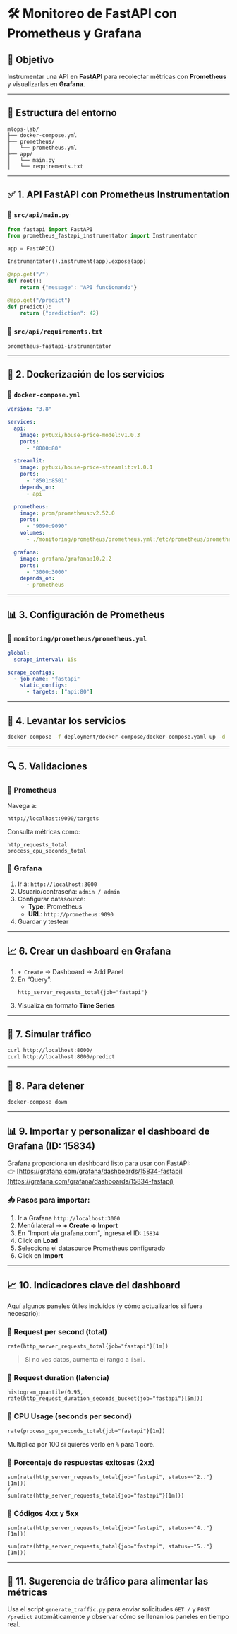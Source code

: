 # 🛠️ Monitoreo de FastAPI con Prometheus y Grafana

## 🎯 Objetivo

Instrumentar una API en **FastAPI** para recolectar métricas con **Prometheus** y visualizarlas en **Grafana**.

---

## 🧩 Estructura del entorno

```
mlops-lab/
├── docker-compose.yml
├── prometheus/
│   └── prometheus.yml
├── app/
│   └── main.py
│   └── requirements.txt
```

---

## ✅ 1. API FastAPI con Prometheus Instrumentation

### 📄 `src/api/main.py`

```python
from fastapi import FastAPI
from prometheus_fastapi_instrumentator import Instrumentator

app = FastAPI()

Instrumentator().instrument(app).expose(app)

@app.get("/")
def root():
    return {"message": "API funcionando"}

@app.get("/predict")
def predict():
    return {"prediction": 42}
```

### 📄 `src/api/requirements.txt`

```
prometheus-fastapi-instrumentator
```

---

## 🐳 2. Dockerización de los servicios

### 📄 `docker-compose.yml`

```yaml
version: "3.8"

services:
  api:
    image: pytuxi/house-price-model:v1.0.3
    ports:
      - "8000:80"

  streamlit:
    image: pytuxi/house-price-streamlit:v1.0.1
    ports:
      - "8501:8501"
    depends_on:
      - api

  prometheus:
    image: prom/prometheus:v2.52.0
    ports:
      - "9090:9090"
    volumes:
      - ./monitoring/prometheus/prometheus.yml:/etc/prometheus/prometheus.yml

  grafana:
    image: grafana/grafana:10.2.2
    ports:
      - "3000:3000"
    depends_on:
      - prometheus
```

---

## 📊 3. Configuración de Prometheus

### 📄 `monitoring/prometheus/prometheus.yml`

```yaml
global:
  scrape_interval: 15s

scrape_configs:
  - job_name: "fastapi"
    static_configs:
      - targets: ["api:80"]
```

---

## 🚀 4. Levantar los servicios

```bash
docker-compose -f deployment/docker-compose/docker-compose.yaml up -d
```

---

## 🔍 5. Validaciones

### 🔸 Prometheus

Navega a:

```
http://localhost:9090/targets
```

Consulta métricas como:

```
http_requests_total
process_cpu_seconds_total
```

### 🔸 Grafana

1. Ir a: `http://localhost:3000`
2. Usuario/contraseña: `admin / admin`
3. Configurar datasource:
   - **Type**: Prometheus
   - **URL**: `http://prometheus:9090`
4. Guardar y testear

---

## 📈 6. Crear un dashboard en Grafana

1. `+ Create` → Dashboard → Add Panel
2. En “Query”:
   ```
   http_server_requests_total{job="fastapi"}
   ```
3. Visualiza en formato **Time Series**

---

## 🧪 7. Simular tráfico

```bash
curl http://localhost:8000/
curl http://localhost:8000/predict
```

---

## 🧼 8. Para detener

```bash
docker-compose down
```

---

## 📊 9. Importar y personalizar el dashboard de Grafana (ID: 15834)

Grafana proporciona un dashboard listo para usar con FastAPI:  
👉 [https://grafana.com/grafana/dashboards/15834-fastapi](https://grafana.com/grafana/dashboards/15834-fastapi)

### 📥 Pasos para importar:

1. Ir a Grafana `http://localhost:3000`
2. Menú lateral → **+ Create → Import**
3. En "Import via grafana.com", ingresa el ID: `15834`
4. Click en **Load**
5. Selecciona el datasource Prometheus configurado
6. Click en **Import**

---

## 📈 10. Indicadores clave del dashboard

Aquí algunos paneles útiles incluidos (y cómo actualizarlos si fuera necesario):

### 🔸 Request per second (total)

```promql
rate(http_server_requests_total{job="fastapi"}[1m])
```

> Si no ves datos, aumenta el rango a `[5m]`.

### 🔸 Request duration (latencia)

```promql
histogram_quantile(0.95, rate(http_request_duration_seconds_bucket{job="fastapi"}[5m]))
```

### 🔸 CPU Usage (seconds per second)

```promql
rate(process_cpu_seconds_total{job="fastapi"}[1m])
```

Multiplica por 100 si quieres verlo en `%` para 1 core.

### 🔸 Porcentaje de respuestas exitosas (2xx)

```promql
sum(rate(http_server_requests_total{job="fastapi", status=~"2.."}[1m]))
/
sum(rate(http_server_requests_total{job="fastapi"}[1m]))
```

### 🔸 Códigos 4xx y 5xx

```promql
sum(rate(http_server_requests_total{job="fastapi", status=~"4.."}[1m]))
```

```promql
sum(rate(http_server_requests_total{job="fastapi", status=~"5.."}[1m]))
```

---

## 🧪 11. Sugerencia de tráfico para alimentar las métricas

Usa el script `generate_traffic.py` para enviar solicitudes `GET /` y `POST /predict` automáticamente y observar cómo se llenan los paneles en tiempo real.
